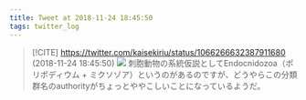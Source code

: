 ```yaml
---
title: Tweet at 2018-11-24 18:45:50
tags: twitter_log
---
```


> [!CITE] https://twitter.com/kaisekiriu/status/1066266632387911680 (2018-11-24 18:45:50)
> ![](https://twitter.com/kaisekiriu/status/1066266632387911680)
> 刺胞動物の系統仮説としてEndocnidozoa（ポリポディウム + ミクソゾア）というのがあるのですが、どうやらこの分類群名のauthorityがちょっとややこしいことになっているようだ。
